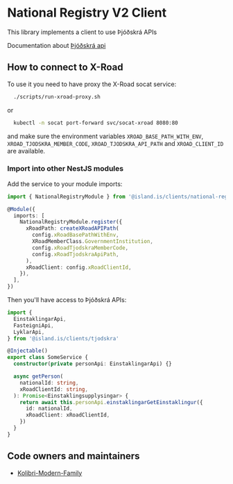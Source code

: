 <!-- gitbook-navigation: "V2" -->
# National Registry V2 Client

This library implements a client to use Þjóðskrá APIs

Documentation about [Þjóðskrá api](https://api-dev.skra.is)

## How to connect to X-Road

To use it you need to have proxy the X-Road socat service:

```bash
  ./scripts/run-xroad-proxy.sh
```

or

```bash
  kubectl -n socat port-forward svc/socat-xroad 8080:80
```

and make sure the environment variables `XROAD_BASE_PATH_WITH_ENV`, `XROAD_TJODSKRA_MEMBER_CODE`, `XROAD_TJODSKRA_API_PATH` and `XROAD_CLIENT_ID` are available.

### Import into other NestJS modules

Add the service to your module imports:

```typescript
import { NationalRegistryModule } from '@island.is/clients/national-registry-v2'

@Module({
  imports: [
    NationalRegistryModule.register({
      xRoadPath: createXRoadAPIPath(
        config.xRoadBasePathWithEnv,
        XRoadMemberClass.GovernmentInstitution,
        config.xRoadTjodskraMemberCode,
        config.xRoadTjodskraApiPath,
      ),
      xRoadClient: config.xRoadClientId,
    }),
  ],
})
```

Then you'll have access to Þjóðskrá APIs:

```typescript
import {
  EinstaklingarApi,
  FasteigniApi,
  LyklarApi,
} from '@island.is/clients/tjodskra'

@Injectable()
export class SomeService {
  constructor(private personApi: EinstaklingarApi) {}

  async getPerson(
    nationalId: string,
    xRoadClientId: string,
  ): Promise<Einstaklingsupplysingar> {
    return await this.personApi.einstaklingarGetEinstaklingur({
      id: nationalId,
      xRoadClient: xRoadClientId,
    })
  }
}
```

## Code owners and maintainers

- [Kolibri-Modern-Family](https://github.com/orgs/island-is/teams/kolibri-modern-family/members)
